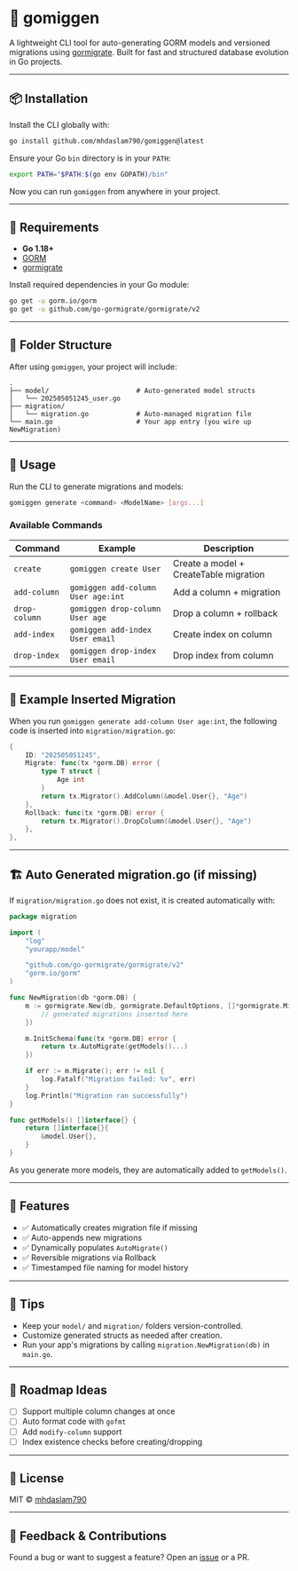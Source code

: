 # 🚀 gomiggen

A lightweight CLI tool for auto-generating GORM models and versioned migrations using [gormigrate](https://github.com/go-gormigrate/gormigrate). Built for fast and structured database evolution in Go projects.

---

## 📦 Installation

Install the CLI globally with:

```bash
go install github.com/mhdaslam790/gomiggen@latest
```

Ensure your Go `bin` directory is in your `PATH`:

```bash
export PATH="$PATH:$(go env GOPATH)/bin"
```

Now you can run `gomiggen` from anywhere in your project.

---

## 🔧 Requirements

- **Go 1.18+**
- [GORM](https://gorm.io)
- [gormigrate](https://github.com/go-gormigrate/gormigrate)

Install required dependencies in your Go module:

```bash
go get -u gorm.io/gorm
go get -u github.com/go-gormigrate/gormigrate/v2
```

---

## 📁 Folder Structure

After using `gomiggen`, your project will include:

```
.
├── model/                      # Auto-generated model structs
│   └── 202505051245_user.go
├── migration/                 
│   └── migration.go            # Auto-managed migration file
└── main.go                     # Your app entry (you wire up NewMigration)
```

---

## 🧪 Usage

Run the CLI to generate migrations and models:

```bash
gomiggen generate <command> <ModelName> [args...]
```

### Available Commands

| Command        | Example                                             | Description                           |
|----------------|--------------------------------------------|---------------------------------------|
| `create`       | `gomiggen create User`                     | Create a model + CreateTable migration |
| `add-column`   | `gomiggen add-column User age:int`         | Add a column + migration              |
| `drop-column`  | `gomiggen drop-column User age`            | Drop a column + rollback              |
| `add-index`    | `gomiggen add-index User email`            | Create index on column                |
| `drop-index`   | `gomiggen drop-index User email`           | Drop index from column                |

---

## 📄 Example Inserted Migration

When you run `gomiggen generate add-column User age:int`, the following code is inserted into `migration/migration.go`:

```go
{
	ID: "202505051245",
	Migrate: func(tx *gorm.DB) error {
		type T struct {
			Age int
		}
		return tx.Migrator().AddColumn(&model.User{}, "Age")
	},
	Rollback: func(tx *gorm.DB) error {
		return tx.Migrator().DropColumn(&model.User{}, "Age")
	},
},
```

---

## 🏗 Auto Generated migration.go (if missing)

If `migration/migration.go` does not exist, it is created automatically with:

```go
package migration

import (
	"log"
	"yourapp/model"

	"github.com/go-gormigrate/gormigrate/v2"
	"gorm.io/gorm"
)

func NewMigration(db *gorm.DB) {
	m := gormigrate.New(db, gormigrate.DefaultOptions, []*gormigrate.Migration{
		// generated migrations inserted here
	})

	m.InitSchema(func(tx *gorm.DB) error {
		return tx.AutoMigrate(getModels()...)
	})

	if err := m.Migrate(); err != nil {
		log.Fatalf("Migration failed: %v", err)
	}
	log.Println("Migration ran successfully")
}

func getModels() []interface{} {
	return []interface{}{
		&model.User{},
	}
}
```

As you generate more models, they are automatically added to `getModels()`.

---

## 🧼 Features

- ✅ Automatically creates migration file if missing
- ✅ Auto-appends new migrations
- ✅ Dynamically populates `AutoMigrate()`
- ✅ Reversible migrations via Rollback
- ✅ Timestamped file naming for model history

---

## 📌 Tips

- Keep your `model/` and `migration/` folders version-controlled.
- Customize generated structs as needed after creation.
- Run your app's migrations by calling `migration.NewMigration(db)` in `main.go`.

---

## 🧭 Roadmap Ideas

- [ ] Support multiple column changes at once
- [ ] Auto format code with `gofmt`
- [ ] Add `modify-column` support
- [ ] Index existence checks before creating/dropping

---

## 📜 License

MIT © [mhdaslam790](https://github.com/mhdaslam790)

---

## 💬 Feedback & Contributions

Found a bug or want to suggest a feature? Open an [issue](https://github.com/mhdaslam790/gomiggen/issues) or a PR.
